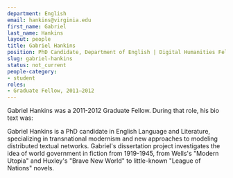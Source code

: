 ```yaml
---
department: English
email: hankins@virginia.edu
first_name: Gabriel
last_name: Hankins
layout: people
title: Gabriel Hankins
position: PhD Candidate, Department of English | Digital Humanities Fellow 2011-2012
slug: gabriel-hankins
status: not_current
people-category:
- student
roles:
- Graduate Fellow, 2011–2012
---
```


Gabriel Hankins was a 2011-2012 Graduate Fellow. During that role, his bio text was:

Gabriel Hankins is a PhD candidate in English Language and Literature, specializing in transnational modernism and new approaches to modeling distributed textual networks. Gabriel's dissertation project investigates the idea of world government in fiction from 1919-1945, from Wells's "Modern Utopia" and Huxley's "Brave New World" to little-known "League of Nations" novels.
